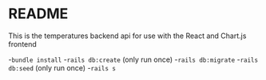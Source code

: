 # README

This is the temperatures backend api for use with the React and Chart.js frontend

-`bundle install`
-`rails db:create` (only run once)
-`rails db:migrate`
-`rails db:seed` (only run once)
-`rails s`